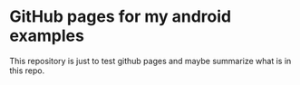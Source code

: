 GitHub pages for my android examples
====================================

This repository is just to test github pages and maybe summarize what is in this repo.
